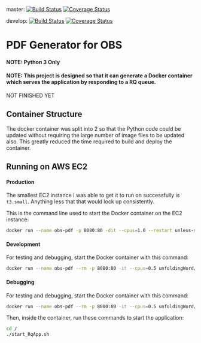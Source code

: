 master:
[![Build Status](https://travis-ci.org/unfoldingWord-dev/obs-pdf.svg?branch=master)](https://travis-ci.org/unfoldingWord-dev/obs-pdf?branch=master)
[![Coverage Status](https://coveralls.io/repos/github/unfoldingWord-dev/obs-pdf/badge.svg?branch=master)](https://coveralls.io/github/unfoldingWord-dev/obs-pdf?branch=master)

develop:
[![Build Status](https://travis-ci.org/unfoldingWord-dev/obs-pdf.svg?branch=develop)](https://travis-ci.org/unfoldingWord-dev/obs-pdf?branch=develop)
[![Coverage Status](https://coveralls.io/repos/github/unfoldingWord-dev/obs-pdf/badge.svg?branch=develop)](https://coveralls.io/github/unfoldingWord-dev/obs-pdf?branch=develop)

# PDF Generator for OBS

#### NOTE: Python 3 Only

#### NOTE: This project is designed so that it can generate a Docker container which serves the application by responding to a RQ queue.

NOT FINISHED YET


## Container Structure

The docker container was split into 2 so that the Python code could be updated without requiring the large number of image files to be updated also. This greatly reduced the time required to build and deploy the container.


## Running on AWS EC2

#### Production
The smallest EC2 instance I was able to get it to run on successfully is `t3.small`. Anything less that that would lock up consistently.

This is the command line used to start the Docker container on the EC2 instance:
```bash
docker run --name obs-pdf -p 8080:80 -dit --cpus=1.0 --restart unless-stopped unfoldingWord/obs-pdf:master
```

#### Development
For testing and debugging, start the Docker container with this command:
```bash
docker run --name obs-pdf --rm -p 8080:80 -it --cpus=0.5 unfoldingWord/obs-pdf:develop bash
```

#### Debugging
For testing and debugging, start the Docker container with this command:
```bash
docker run --name obs-pdf --rm -p 8080:80 -it --cpus=0.5 unfoldingWord/obs-pdf:debug bash
```

Then, inside the container, run these commands to start the application:
```bash
cd /
./start_RqApp.sh
```
